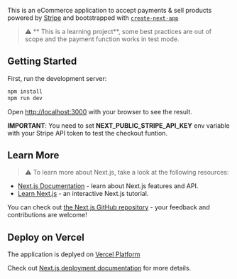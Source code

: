 This is an eCommerce application to accept payments & sell products powered by
[Stripe](https://stripe.com/it) and bootstrapped with
[`create-next-app`](https://github.com/vercel/next.js/tree/canary/packages/create-next-app)

> :warning: ** This is a learning project**, some best practices are out of
> scope and the payment function works in test mode.

## Getting Started

First, run the development server:

```bash
npm install
npm run dev
```

Open [http://localhost:3000](http://localhost:3000) with your browser to see the
result.

**IMPORTANT**: You need to set **NEXT_PUBLIC_STRIPE_API_KEY** env variable with
your Stripe API token to test the checkout funtion.

## Learn More

> :warning: To learn more about Next.js, take a look at the following resources:

- [Next.js Documentation](https://nextjs.org/docs) - learn about Next.js
  features and API.
- [Learn Next.js](https://nextjs.org/learn) - an interactive Next.js tutorial.

You can check out
[the Next.js GitHub repository](https://github.com/vercel/next.js/) - your
feedback and contributions are welcome!

## Deploy on Vercel

The application is deplyed on
[Vercel Platform](https://vercel.com/import?utm_medium=default-template&filter=next.js&utm_source=create-next-app&utm_campaign=create-next-app-readme)

Check out [Next.js deployment documentation](https://nextjs.org/docs/deployment)
for more details.
